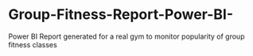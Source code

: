# Group-Fitness-Report-Power-BI-
Power BI Report generated for a real gym to monitor popularity of group fitness classes
